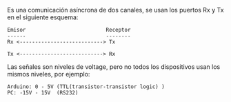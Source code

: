 Es una comunicación asíncrona de dos canales, se usan los puertos Rx y Tx en el siguiente esquema:


	Emisor 							Receptor
	------							--------
	Rx <---------------------------> Tx	

	Tx <---------------------------> Rx

Las señales son niveles de voltage, pero no todos los dispositivos usan los mismos niveles, por ejemplo:

	Arduino: 0 - 5V (TTL(transistor-transistor logic) ) 
	PC: -15V - 15V  (RS232)
